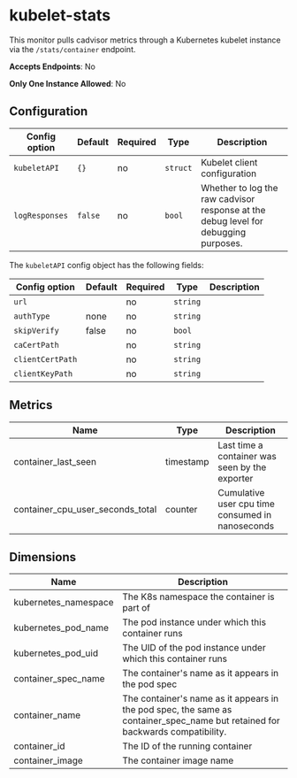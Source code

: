 <!--- GENERATED BY gomplate from scripts/docs/monitor-page.md.tmpl --->

# kubelet-stats

This monitor pulls cadvisor metrics through a
Kubernetes kubelet instance via the `/stats/container` endpoint.


**Accepts Endpoints**: No

**Only One Instance Allowed**: No

## Configuration

| Config option | Default | Required | Type | Description |
| --- | --- | --- | --- | --- |
| `kubeletAPI` | `{}` | no | `struct` | Kubelet client configuration |
| `logResponses` | `false` | no | `bool` | Whether to log the raw cadvisor response at the debug level for debugging purposes. |


The `kubeletAPI` config object has the following fields:

| Config option | Default | Required | Type | Description |
| --- | --- | --- | --- | --- |
| `url` |  | no | `string` |  |
| `authType` | none | no | `string` |  |
| `skipVerify` | false | no | `bool` |  |
| `caCertPath` |  | no | `string` |  |
| `clientCertPath` |  | no | `string` |  |
| `clientKeyPath` |  | no | `string` |  |




## Metrics

| Name | Type | Description |
| ---  | ---  | ---         |
| container_last_seen | timestamp | Last time a container was seen by the exporter |
| container_cpu_user_seconds_total | counter | Cumulative user cpu time consumed in nanoseconds |

## Dimensions

| Name | Description |
| ---  | ---         |
| kubernetes_namespace | The K8s namespace the container is part of |
| kubernetes_pod_name | The pod instance under which this container runs |
| kubernetes_pod_uid | The UID of the pod instance under which this container runs |
| container_spec_name | The container's name as it appears in the pod spec |
| container_name | The container's name as it appears in the pod spec, the same as container_spec_name but retained for backwards compatibility. |
| container_id | The ID of the running container |
| container_image | The container image name |



